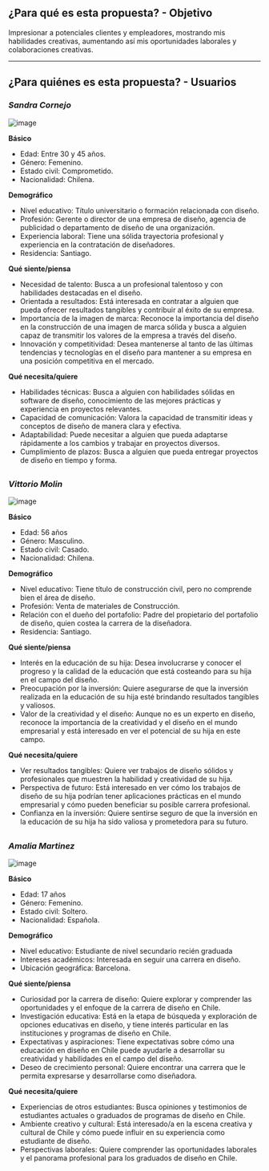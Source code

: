 ## **¿Para qué es esta propuesta? - Objetivo**

Impresionar a potenciales clientes y empleadores, mostrando mis habilidades creativas, aumentando así mis oportunidades laborales y colaboraciones creativas.

- - - - - - -

## **¿Para quiénes es esta propuesta? - Usuarios**

### *Sandra Cornejo*

 ![image](https://github.com/javimolin-uc/FINAL/assets/80367451/37b6a881-8173-42bb-9f8c-3cb36b663f78)

**Básico**

- Edad: Entre 30 y 45 años.
- Género: Femenino.
- Estado civil: Comprometido.
- Nacionalidad: Chilena.



**Demográfico**

- Nivel educativo: Título universitario o formación relacionada con diseño.
- Profesión: Gerente o director de una empresa de diseño, agencia de publicidad o departamento de diseño de una organización.
- Experiencia laboral: Tiene una sólida trayectoria profesional y experiencia en la contratación de diseñadores.
- Residencia: Santiago.


**Qué siente/piensa**

- Necesidad de talento: Busca a un profesional talentoso y con habilidades destacadas en el diseño.
- Orientada a resultados: Está interesada en contratar a alguien que pueda ofrecer resultados tangibles y contribuir al éxito de su empresa.
- Importancia de la imagen de marca: Reconoce la importancia del diseño en la construcción de una imagen de marca sólida y busca a alguien capaz de transmitir los valores de la empresa a través del diseño.
- Innovación y competitividad: Desea mantenerse al tanto de las últimas tendencias y tecnologías en el diseño para mantener a su empresa en una posición competitiva en el mercado.


**Qué necesita/quiere**

- Habilidades técnicas: Busca a alguien con habilidades sólidas en software de diseño, conocimiento de las mejores prácticas y experiencia en proyectos relevantes.
- Capacidad de comunicación: Valora la capacidad de transmitir ideas y conceptos de diseño de manera clara y efectiva.
- Adaptabilidad: Puede necesitar a alguien que pueda adaptarse rápidamente a los cambios y trabajar en proyectos diversos.
- Cumplimiento de plazos: Busca a alguien que pueda entregar proyectos de diseño en tiempo y forma.

## 

### *Vittorio Molin*

 ![image](https://github.com/javimolin-uc/FINAL/assets/80367451/642900b2-c83e-426f-aff6-5e70e94c2327)

**Básico**
- Edad: 56 años
- Género: Masculino.
- Estado civil: Casado.
- Nacionalidad: Chilena.

**Demográfico**
- Nivel educativo: Tiene título de construcción civil, pero no comprende bien el área de diseño.
- Profesión: Venta de materiales de Construcción.
- Relación con el dueño del portafolio: Padre del propietario del portafolio de diseño, quien costea la carrera de la diseñadora.
- Residencia: Santiago.

**Qué siente/piensa**
- Interés en la educación de su hija: Desea involucrarse y conocer el progreso y la calidad de la educación que está costeando para su hija en el campo del diseño.
- Preocupación por la inversión: Quiere asegurarse de que la inversión realizada en la educación de su hija esté brindando resultados tangibles y valiosos.
- Valor de la creatividad y el diseño: Aunque no es un experto en diseño, reconoce la importancia de la creatividad y el diseño en el mundo empresarial y está interesado en ver el potencial de su hija en este campo.

**Qué necesita/quiere**
- Ver resultados tangibles: Quiere ver trabajos de diseño sólidos y profesionales que muestren la habilidad y creatividad de su hija.
- Perspectiva de futuro: Está interesado en ver cómo los trabajos de diseño de su hija podrían tener aplicaciones prácticas en el mundo empresarial y cómo pueden beneficiar su posible carrera profesional.
- Confianza en la inversión: Quiere sentirse seguro de que la inversión en la educación de su hija ha sido valiosa y prometedora para su futuro.


## 

### *Amalia Martinez*

 ![image](https://github.com/javimolin-uc/FINAL/assets/80367451/6dbd9c20-a202-4763-8477-e44a5cc1cc41)

**Básico**
- Edad: 17 años
- Género: Femenino.
- Estado civil: Soltero.
- Nacionalidad: Española.

**Demográfico**
- Nivel educativo: Estudiante de nivel secundario recién graduada
- Intereses académicos: Interesada en seguir una carrera en diseño.
- Ubicación geográfica: Barcelona.

**Qué siente/piensa**
- Curiosidad por la carrera de diseño: Quiere explorar y comprender las oportunidades y el enfoque de la carrera de diseño en Chile.
- Investigación educativa: Está en la etapa de búsqueda y exploración de opciones educativas en diseño, y tiene interés particular en las instituciones y programas de diseño en Chile.
- Expectativas y aspiraciones: Tiene expectativas sobre cómo una educación en diseño en Chile puede ayudarle a desarrollar su creatividad y habilidades en el campo del diseño.
- Deseo de crecimiento personal: Quiere encontrar una carrera que le permita expresarse y desarrollarse como diseñadora.

**Qué necesita/quiere**
- Experiencias de otros estudiantes: Busca opiniones y testimonios de estudiantes actuales o graduados de programas de diseño en Chile.
- Ambiente creativo y cultural: Está interesado/a en la escena creativa y cultural de Chile y cómo puede influir en su experiencia como estudiante de diseño.
- Perspectivas laborales: Quiere comprender las oportunidades laborales y el panorama profesional para los graduados de diseño en Chile.









